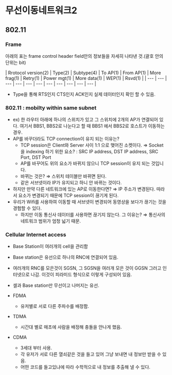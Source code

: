 # 무선이동네트워크2

## 802.11

### Frame

아래의 표는 frame control header field안의 정보들을 자세히 나타낸 것.(괄호 안의 단위는 bit)

| Rrotocol
version(2) | Type(2) | Subtype(4) | To
AP(1) | From
AP(1) | More
frag(1) | Retry(1) | Power
mgt(1) | More
data(1) | WEP(1) | Rsvd(1) |
| --- | --- | --- | --- | --- | --- | --- | --- | --- | --- | --- |
- Type을 통해 RTS인지 CTS인지 ACK인지 실제 데이터인지 확인 할 수 있음.

### 802.11 : mobilty within same subnet

- ex) 한 라우터 아래에 하나의 스위치가 있고 그 스위치에 2개의 AP가 연결되어 있다. 여기서 BBS1, BBS2로 나눈다고 할 때 BBS1 에서 BBS2로 호스트가 이동하는 경우.
- AP를 바꾸더라도 TCP connection이 유지 되는 이유는?
    - TCP session은 Client와 Server 사이 1:1 으로 맺어진 소켓이다. ⇒ Socket을 indexing 하기 위한 요소? : SRC IP address, DST IP address, SRC Port, DST Port
    - AP를 바꾸어도 위의 요소가 바뀌지 않으니 TCP session이 유지 되는 것입니다.
    - 바뀌는 것은? ⇒ 스위치 테이블만 바뀌면 된다.
    - 같은 서브넷이라 IP가 유지되고 하니 안 바뀌는 것이다.
- 하지만 만약 다른 네트워크에 있는 AP로 이동한다면? ⇒ IP 주소가 변경된다. 따라서 요소가 변경되기 때문에 TCP session이 끊기게 된다.
- 우리가 Wifi를 사용하여 이동할 때 서브넷이 변경되어 동영상을 보다가 끊기는 것을 경험할 수 있다.
    - 하지만 이동 통신사 데이터를 사용하면 끊기지 않는다. 그 이유는? ⇒ 통신사의 네트워크 범위가 엄청 넓기 때문.

### Cellular Internet access

- Base Station이 여러개의 cell을 관리함
- Base station은 유선으로 하나의 RNC에 연결되어 있음.
- 여러개의 RNC를 모은것이 SGSN, 그 SGSN을 여러개 모은 것이 GGSN 그러고 인터넷으로 나감. 이것이 피라미드 형식으로 이렇게 구성되어 있음.
- 셀과 Base station만 무선이고 나머지는 유선.

- FDMA
    - 유저별로 서로 다른 주파수를 배정함.
- TDMA
    - 시간대 별로 매초에 사람을 배정해 충돌을 안나게 했음.
- CDMA
    - 3세대 부터 사용.
    - 각 유저가 서로 다른 열쇠같은 것을 들고 있어 그냥 보내면 내 정보만 받을 수 있음.
    - 어떤 코드를 들고있냐에 따라 수학적으로 내 정보를 추출해 낼 수 있다.
